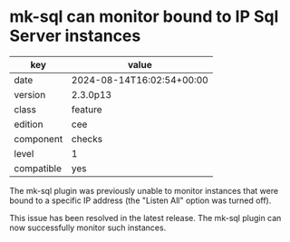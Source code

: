 [//]: # (werk v2)
# mk-sql can monitor bound to IP Sql Server instances

key        | value
---------- | ---
date       | 2024-08-14T16:02:54+00:00
version    | 2.3.0p13
class      | feature
edition    | cee
component  | checks
level      | 1
compatible | yes

The mk-sql plugin was previously unable to monitor 
instances that were bound to a specific IP address 
(the "Listen All" option was turned off).

This issue has been resolved in the latest release. 
The mk-sql plugin can now successfully monitor such 
instances.
